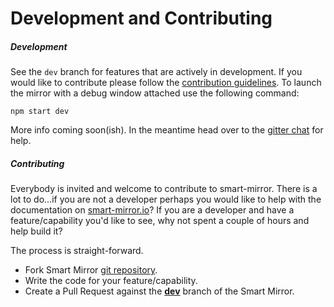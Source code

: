 # Development and Contributing

##### Development
See the `dev` branch for features that are actively in development.
If you would like to contribute please follow the [contribution guidelines](https://github.com/evancohen/smart-mirror/blob/master/CONTRIBUTING.md).
To launch the mirror with a debug window attached use the following command:
```
npm start dev
```
More info coming soon(ish). In the meantime head over to the [gitter chat](https://gitter.im/evancohen/smart-mirror) for help. 

##### Contributing
Everybody is invited and welcome to contribute to smart-mirror. There is a lot to do...if you are not a developer perhaps you would like to help with the documentation on [smart-mirror.io](http://smart-mirror.io/)? If you are a developer and have a feature/capability you'd like to see, why not spent a couple of hours and help build it? 

The process is straight-forward.

 - Fork Smart Mirror [git repository](https://github.com/evancohen/smart-mirror).
 - Write the code for your feature/capability.
 - Create a Pull Request against the [**dev**](https://github.com/evancohen/smart-mirror/tree/dev) branch of the Smart Mirror.
